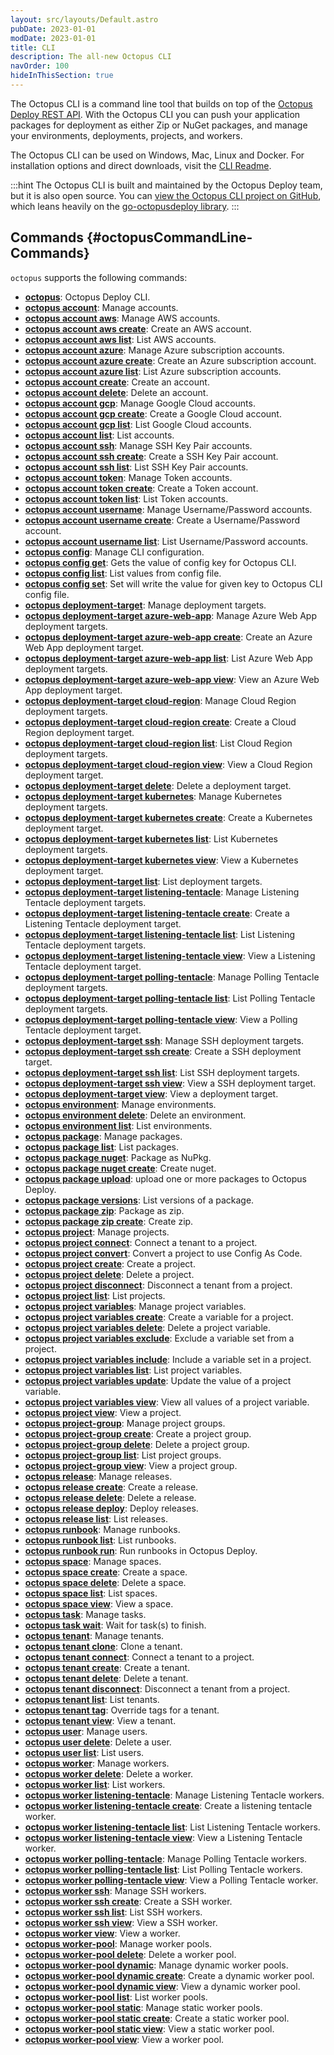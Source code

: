 ```yaml
---
layout: src/layouts/Default.astro
pubDate: 2023-01-01
modDate: 2023-01-01
title: CLI
description: The all-new Octopus CLI
navOrder: 100
hideInThisSection: true
---
```


The Octopus CLI is a command line tool that builds on top of the [Octopus Deploy REST API](/docs/octopus-rest-api). With the Octopus CLI you can push your application packages for deployment as either Zip or NuGet packages, and manage your environments, deployments, projects, and workers.

The Octopus CLI can be used on Windows, Mac, Linux and Docker. For installation options and direct downloads, visit the [CLI Readme](https://github.com/OctopusDeploy/cli/blob/main/README/).

:::hint
The Octopus CLI is built and maintained by the Octopus Deploy team, but it is also open source. You can [view the Octopus CLI project on GitHub](https://github.com/OctopusDeploy/cli), which leans heavily on the [go-octopusdeploy library](https://github.com/OctopusDeploy/go-octopusdeploy).
:::

## Commands {#octopusCommandLine-Commands}


`octopus` supports the following commands:


- **[octopus](/docs/octopus-rest-api/cli/octopus)**:  Octopus Deploy CLI.
- **[octopus account](/docs/octopus-rest-api/cli/octopus-account)**:  Manage accounts.
- **[octopus account aws](/docs/octopus-rest-api/cli/octopus-account-aws)**:  Manage AWS accounts.
- **[octopus account aws create](/docs/octopus-rest-api/cli/octopus-account-aws-create)**:  Create an AWS account.
- **[octopus account aws list](/docs/octopus-rest-api/cli/octopus-account-aws-list)**:  List AWS accounts.
- **[octopus account azure](/docs/octopus-rest-api/cli/octopus-account-azure)**:  Manage Azure subscription accounts.
- **[octopus account azure create](/docs/octopus-rest-api/cli/octopus-account-azure-create)**:  Create an Azure subscription account.
- **[octopus account azure list](/docs/octopus-rest-api/cli/octopus-account-azure-list)**:  List Azure subscription accounts.
- **[octopus account create](/docs/octopus-rest-api/cli/octopus-account-create)**:  Create an account.
- **[octopus account delete](/docs/octopus-rest-api/cli/octopus-account-delete)**:  Delete an account.
- **[octopus account gcp](/docs/octopus-rest-api/cli/octopus-account-gcp)**:  Manage Google Cloud accounts.
- **[octopus account gcp create](/docs/octopus-rest-api/cli/octopus-account-gcp-create)**:  Create a Google Cloud account.
- **[octopus account gcp list](/docs/octopus-rest-api/cli/octopus-account-gcp-list)**:  List Google Cloud accounts.
- **[octopus account list](/docs/octopus-rest-api/cli/octopus-account-list)**:  List accounts.
- **[octopus account ssh](/docs/octopus-rest-api/cli/octopus-account-ssh)**:  Manage SSH Key Pair accounts.
- **[octopus account ssh create](/docs/octopus-rest-api/cli/octopus-account-ssh-create)**:  Create a SSH Key Pair account.
- **[octopus account ssh list](/docs/octopus-rest-api/cli/octopus-account-ssh-list)**:  List SSH Key Pair accounts.
- **[octopus account token](/docs/octopus-rest-api/cli/octopus-account-token)**:  Manage Token accounts.
- **[octopus account token create](/docs/octopus-rest-api/cli/octopus-account-token-create)**:  Create a Token account.
- **[octopus account token list](/docs/octopus-rest-api/cli/octopus-account-token-list)**:  List Token accounts.
- **[octopus account username](/docs/octopus-rest-api/cli/octopus-account-username)**:  Manage Username/Password accounts.
- **[octopus account username create](/docs/octopus-rest-api/cli/octopus-account-username-create)**:  Create a Username/Password account.
- **[octopus account username list](/docs/octopus-rest-api/cli/octopus-account-username-list)**:  List Username/Password accounts.
- **[octopus config](/docs/octopus-rest-api/cli/octopus-config)**:  Manage CLI configuration.
- **[octopus config get](/docs/octopus-rest-api/cli/octopus-config-get)**:  Gets the value of config key for Octopus CLI.
- **[octopus config list](/docs/octopus-rest-api/cli/octopus-config-list)**:  List values from config file.
- **[octopus config set](/docs/octopus-rest-api/cli/octopus-config-set)**:  Set will write the value for given key to Octopus CLI config file.
- **[octopus deployment-target](/docs/octopus-rest-api/cli/octopus-deployment-target)**:  Manage deployment targets.
- **[octopus deployment-target azure-web-app](/docs/octopus-rest-api/cli/octopus-deployment-target-azure-web-app)**:  Manage Azure Web App deployment targets.
- **[octopus deployment-target azure-web-app create](/docs/octopus-rest-api/cli/octopus-deployment-target-azure-web-app-create)**:  Create an Azure Web App deployment target.
- **[octopus deployment-target azure-web-app list](/docs/octopus-rest-api/cli/octopus-deployment-target-azure-web-app-list)**:  List Azure Web App deployment targets.
- **[octopus deployment-target azure-web-app view](/docs/octopus-rest-api/cli/octopus-deployment-target-azure-web-app-view)**:  View an Azure Web App deployment target.
- **[octopus deployment-target cloud-region](/docs/octopus-rest-api/cli/octopus-deployment-target-cloud-region)**:  Manage Cloud Region deployment targets.
- **[octopus deployment-target cloud-region create](/docs/octopus-rest-api/cli/octopus-deployment-target-cloud-region-create)**:  Create a Cloud Region deployment target.
- **[octopus deployment-target cloud-region list](/docs/octopus-rest-api/cli/octopus-deployment-target-cloud-region-list)**:  List Cloud Region deployment targets.
- **[octopus deployment-target cloud-region view](/docs/octopus-rest-api/cli/octopus-deployment-target-cloud-region-view)**:  View a Cloud Region deployment target.
- **[octopus deployment-target delete](/docs/octopus-rest-api/cli/octopus-deployment-target-delete)**:  Delete a deployment target.
- **[octopus deployment-target kubernetes](/docs/octopus-rest-api/cli/octopus-deployment-target-kubernetes)**:  Manage Kubernetes deployment targets.
- **[octopus deployment-target kubernetes create](/docs/octopus-rest-api/cli/octopus-deployment-target-kubernetes-create)**:  Create a Kubernetes deployment target.
- **[octopus deployment-target kubernetes list](/docs/octopus-rest-api/cli/octopus-deployment-target-kubernetes-list)**:  List Kubernetes deployment targets.
- **[octopus deployment-target kubernetes view](/docs/octopus-rest-api/cli/octopus-deployment-target-kubernetes-view)**:  View a Kubernetes deployment target.
- **[octopus deployment-target list](/docs/octopus-rest-api/cli/octopus-deployment-target-list)**:  List deployment targets.
- **[octopus deployment-target listening-tentacle](/docs/octopus-rest-api/cli/octopus-deployment-target-listening-tentacle)**:  Manage Listening Tentacle deployment targets.
- **[octopus deployment-target listening-tentacle create](/docs/octopus-rest-api/cli/octopus-deployment-target-listening-tentacle-create)**:  Create a Listening Tentacle deployment target.
- **[octopus deployment-target listening-tentacle list](/docs/octopus-rest-api/cli/octopus-deployment-target-listening-tentacle-list)**:  List Listening Tentacle deployment targets.
- **[octopus deployment-target listening-tentacle view](/docs/octopus-rest-api/cli/octopus-deployment-target-listening-tentacle-view)**:  View a Listening Tentacle deployment target.
- **[octopus deployment-target polling-tentacle](/docs/octopus-rest-api/cli/octopus-deployment-target-polling-tentacle)**:  Manage Polling Tentacle deployment targets.
- **[octopus deployment-target polling-tentacle list](/docs/octopus-rest-api/cli/octopus-deployment-target-polling-tentacle-list)**:  List Polling Tentacle deployment targets.
- **[octopus deployment-target polling-tentacle view](/docs/octopus-rest-api/cli/octopus-deployment-target-polling-tentacle-view)**:  View a Polling Tentacle deployment target.
- **[octopus deployment-target ssh](/docs/octopus-rest-api/cli/octopus-deployment-target-ssh)**:  Manage SSH deployment targets.
- **[octopus deployment-target ssh create](/docs/octopus-rest-api/cli/octopus-deployment-target-ssh-create)**:  Create a SSH deployment target.
- **[octopus deployment-target ssh list](/docs/octopus-rest-api/cli/octopus-deployment-target-ssh-list)**:  List SSH deployment targets.
- **[octopus deployment-target ssh view](/docs/octopus-rest-api/cli/octopus-deployment-target-ssh-view)**:  View a SSH deployment target.
- **[octopus deployment-target view](/docs/octopus-rest-api/cli/octopus-deployment-target-view)**:  View a deployment target.
- **[octopus environment](/docs/octopus-rest-api/cli/octopus-environment)**:  Manage environments.
- **[octopus environment delete](/docs/octopus-rest-api/cli/octopus-environment-delete)**:  Delete an environment.
- **[octopus environment list](/docs/octopus-rest-api/cli/octopus-environment-list)**:  List environments.
- **[octopus package](/docs/octopus-rest-api/cli/octopus-package)**:  Manage packages.
- **[octopus package list](/docs/octopus-rest-api/cli/octopus-package-list)**:  List packages.
- **[octopus package nuget](/docs/octopus-rest-api/cli/octopus-package-nuget)**:  Package as NuPkg.
- **[octopus package nuget create](/docs/octopus-rest-api/cli/octopus-package-nuget-create)**:  Create nuget.
- **[octopus package upload](/docs/octopus-rest-api/cli/octopus-package-upload)**:  upload one or more packages to Octopus Deploy.
- **[octopus package versions](/docs/octopus-rest-api/cli/octopus-package-versions)**:  List versions of a package.
- **[octopus package zip](/docs/octopus-rest-api/cli/octopus-package-zip)**:  Package as zip.
- **[octopus package zip create](/docs/octopus-rest-api/cli/octopus-package-zip-create)**:  Create zip.
- **[octopus project](/docs/octopus-rest-api/cli/octopus-project)**:  Manage projects.
- **[octopus project connect](/docs/octopus-rest-api/cli/octopus-project-connect)**:  Connect a tenant to a project.
- **[octopus project convert](/docs/octopus-rest-api/cli/octopus-project-convert)**:  Convert a project to use Config As Code.
- **[octopus project create](/docs/octopus-rest-api/cli/octopus-project-create)**:  Create a project.
- **[octopus project delete](/docs/octopus-rest-api/cli/octopus-project-delete)**:  Delete a project.
- **[octopus project disconnect](/docs/octopus-rest-api/cli/octopus-project-disconnect)**:  Disconnect a tenant from a project.
- **[octopus project list](/docs/octopus-rest-api/cli/octopus-project-list)**:  List projects.
- **[octopus project variables](/docs/octopus-rest-api/cli/octopus-project-variables)**:  Manage project variables.
- **[octopus project variables create](/docs/octopus-rest-api/cli/octopus-project-variables-create)**:  Create a variable for a project.
- **[octopus project variables delete](/docs/octopus-rest-api/cli/octopus-project-variables-delete)**:  Delete a project variable.
- **[octopus project variables exclude](/docs/octopus-rest-api/cli/octopus-project-variables-exclude)**:  Exclude a variable set from a project.
- **[octopus project variables include](/docs/octopus-rest-api/cli/octopus-project-variables-include)**:  Include a variable set in a project.
- **[octopus project variables list](/docs/octopus-rest-api/cli/octopus-project-variables-list)**:  List project variables.
- **[octopus project variables update](/docs/octopus-rest-api/cli/octopus-project-variables-update)**:  Update the value of a project variable.
- **[octopus project variables view](/docs/octopus-rest-api/cli/octopus-project-variables-view)**:  View all values of a project variable.
- **[octopus project view](/docs/octopus-rest-api/cli/octopus-project-view)**:  View a project.
- **[octopus project-group](/docs/octopus-rest-api/cli/octopus-project-group)**:  Manage project groups.
- **[octopus project-group create](/docs/octopus-rest-api/cli/octopus-project-group-create)**:  Create a project group.
- **[octopus project-group delete](/docs/octopus-rest-api/cli/octopus-project-group-delete)**:  Delete a project group.
- **[octopus project-group list](/docs/octopus-rest-api/cli/octopus-project-group-list)**:  List project groups.
- **[octopus project-group view](/docs/octopus-rest-api/cli/octopus-project-group-view)**:  View a project group.
- **[octopus release](/docs/octopus-rest-api/cli/octopus-release)**:  Manage releases.
- **[octopus release create](/docs/octopus-rest-api/cli/octopus-release-create)**:  Create a release.
- **[octopus release delete](/docs/octopus-rest-api/cli/octopus-release-delete)**:  Delete a release.
- **[octopus release deploy](/docs/octopus-rest-api/cli/octopus-release-deploy)**:  Deploy releases.
- **[octopus release list](/docs/octopus-rest-api/cli/octopus-release-list)**:  List releases.
- **[octopus runbook](/docs/octopus-rest-api/cli/octopus-runbook)**:  Manage runbooks.
- **[octopus runbook list](/docs/octopus-rest-api/cli/octopus-runbook-list)**:  List runbooks.
- **[octopus runbook run](/docs/octopus-rest-api/cli/octopus-runbook-run)**:  Run runbooks in Octopus Deploy.
- **[octopus space](/docs/octopus-rest-api/cli/octopus-space)**:  Manage spaces.
- **[octopus space create](/docs/octopus-rest-api/cli/octopus-space-create)**:  Create a space.
- **[octopus space delete](/docs/octopus-rest-api/cli/octopus-space-delete)**:  Delete a space.
- **[octopus space list](/docs/octopus-rest-api/cli/octopus-space-list)**:  List spaces.
- **[octopus space view](/docs/octopus-rest-api/cli/octopus-space-view)**:  View a space.
- **[octopus task](/docs/octopus-rest-api/cli/octopus-task)**:  Manage tasks.
- **[octopus task wait](/docs/octopus-rest-api/cli/octopus-task-wait)**:  Wait for task(s) to finish.
- **[octopus tenant](/docs/octopus-rest-api/cli/octopus-tenant)**:  Manage tenants.
- **[octopus tenant clone](/docs/octopus-rest-api/cli/octopus-tenant-clone)**:  Clone a tenant.
- **[octopus tenant connect](/docs/octopus-rest-api/cli/octopus-tenant-connect)**:  Connect a tenant to a project.
- **[octopus tenant create](/docs/octopus-rest-api/cli/octopus-tenant-create)**:  Create a tenant.
- **[octopus tenant delete](/docs/octopus-rest-api/cli/octopus-tenant-delete)**:  Delete a tenant.
- **[octopus tenant disconnect](/docs/octopus-rest-api/cli/octopus-tenant-disconnect)**:  Disconnect a tenant from a project.
- **[octopus tenant list](/docs/octopus-rest-api/cli/octopus-tenant-list)**:  List tenants.
- **[octopus tenant tag](/docs/octopus-rest-api/cli/octopus-tenant-tag)**:  Override tags for a tenant.
- **[octopus tenant view](/docs/octopus-rest-api/cli/octopus-tenant-view)**:  View a tenant.
- **[octopus user](/docs/octopus-rest-api/cli/octopus-user)**:  Manage users.
- **[octopus user delete](/docs/octopus-rest-api/cli/octopus-user-delete)**:  Delete a user.
- **[octopus user list](/docs/octopus-rest-api/cli/octopus-user-list)**:  List users.
- **[octopus worker](/docs/octopus-rest-api/cli/octopus-worker)**:  Manage workers.
- **[octopus worker delete](/docs/octopus-rest-api/cli/octopus-worker-delete)**:  Delete a worker.
- **[octopus worker list](/docs/octopus-rest-api/cli/octopus-worker-list)**:  List workers.
- **[octopus worker listening-tentacle](/docs/octopus-rest-api/cli/octopus-worker-listening-tentacle)**:  Manage Listening Tentacle workers.
- **[octopus worker listening-tentacle create](/docs/octopus-rest-api/cli/octopus-worker-listening-tentacle-create)**:  Create a listening tentacle worker.
- **[octopus worker listening-tentacle list](/docs/octopus-rest-api/cli/octopus-worker-listening-tentacle-list)**:  List Listening Tentacle workers.
- **[octopus worker listening-tentacle view](/docs/octopus-rest-api/cli/octopus-worker-listening-tentacle-view)**:  View a Listening Tentacle worker.
- **[octopus worker polling-tentacle](/docs/octopus-rest-api/cli/octopus-worker-polling-tentacle)**:  Manage Polling Tentacle workers.
- **[octopus worker polling-tentacle list](/docs/octopus-rest-api/cli/octopus-worker-polling-tentacle-list)**:  List Polling Tentacle workers.
- **[octopus worker polling-tentacle view](/docs/octopus-rest-api/cli/octopus-worker-polling-tentacle-view)**:  View a Polling Tentacle worker.
- **[octopus worker ssh](/docs/octopus-rest-api/cli/octopus-worker-ssh)**:  Manage SSH workers.
- **[octopus worker ssh create](/docs/octopus-rest-api/cli/octopus-worker-ssh-create)**:  Create a SSH worker.
- **[octopus worker ssh list](/docs/octopus-rest-api/cli/octopus-worker-ssh-list)**:  List SSH workers.
- **[octopus worker ssh view](/docs/octopus-rest-api/cli/octopus-worker-ssh-view)**:  View a SSH worker.
- **[octopus worker view](/docs/octopus-rest-api/cli/octopus-worker-view)**:  View a worker.
- **[octopus worker-pool](/docs/octopus-rest-api/cli/octopus-worker-pool)**:  Manage worker pools.
- **[octopus worker-pool delete](/docs/octopus-rest-api/cli/octopus-worker-pool-delete)**:  Delete a worker pool.
- **[octopus worker-pool dynamic](/docs/octopus-rest-api/cli/octopus-worker-pool-dynamic)**:  Manage dynamic worker pools.
- **[octopus worker-pool dynamic create](/docs/octopus-rest-api/cli/octopus-worker-pool-dynamic-create)**:  Create a dynamic worker pool.
- **[octopus worker-pool dynamic view](/docs/octopus-rest-api/cli/octopus-worker-pool-dynamic-view)**:  View a dynamic worker pool.
- **[octopus worker-pool list](/docs/octopus-rest-api/cli/octopus-worker-pool-list)**:  List worker pools.
- **[octopus worker-pool static](/docs/octopus-rest-api/cli/octopus-worker-pool-static)**:  Manage static worker pools.
- **[octopus worker-pool static create](/docs/octopus-rest-api/cli/octopus-worker-pool-static-create)**:  Create a static worker pool.
- **[octopus worker-pool static view](/docs/octopus-rest-api/cli/octopus-worker-pool-static-view)**:  View a static worker pool.
- **[octopus worker-pool view](/docs/octopus-rest-api/cli/octopus-worker-pool-view)**:  View a worker pool.